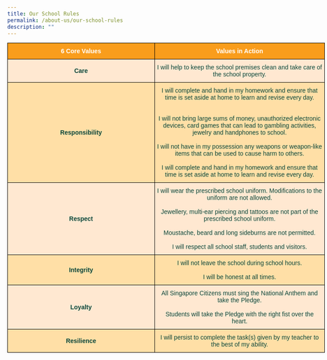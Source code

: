 ```yaml
---
title: Our School Rules
permalink: /about-us/our-school-rules
description: ""
---
```

<style type="text/css">
.tg  {border-collapse:collapse;border-spacing:0;margin:0px auto;}
.tg td{border-color:black;border-style:solid;border-width:1px;font-family:Arial, sans-serif;font-size:14px;
  overflow:hidden;padding:10px 5px;word-break:normal;}
.tg th{border-color:black;border-style:solid;border-width:1px;font-family:Arial, sans-serif;font-size:14px;
  font-weight:normal;overflow:hidden;padding:10px 5px;word-break:normal;}
.tg .tg-8jx4{background-color:#FFDFA6;color:#0C463A;text-align:center;vertical-align:middle}
.tg .tg-icg1{background-color:#FFE8D1;color:#0C463A;text-align:center;vertical-align:middle}
.tg .tg-xi4p{background-color:#FFDFA6;color:#0C463A;font-weight:bold;text-align:center;vertical-align:middle}
.tg .tg-k1f1{background-color:#F99D1C;color:#FFF;font-weight:bold;text-align:center;vertical-align:middle}
.tg .tg-wrbi{background-color:#FFE8D1;color:#0C463A;font-weight:bold;text-align:center;vertical-align:middle}
</style>
<table class="tg" style="undefined;table-layout: fixed; width: 727px">
<colgroup>
<col style="width: 337px">
<col style="width: 390px">
</colgroup>
<tbody>
  <tr>
    <td class="tg-k1f1"><span style="color:#FFF;background-color:#F99D1C">6 Core Values</span></td>
    <td class="tg-k1f1"><span style="color:#FFF;background-color:#F99D1C">Values in Action</span></td>
  </tr>
  <tr>
    <td class="tg-wrbi">Care</td>
    <td class="tg-icg1"><span style="background-color:initial">I will help to keep the school premises clean and take care of the school property.</span></td>
  </tr>
  <tr>
    <td class="tg-xi4p">Responsibility</td>
    <td class="tg-8jx4">I will complete and hand in my homework and ensure that time is set aside at home to learn and revise every day.<br><br><br>I will not bring large sums of money, unauthorized electronic devices, card games that can lead to gambling activities, jewelry and handphones to school.<br><br>I will not have in my possession any weapons or weapon-like items that can be used to cause harm to others.<br><br>I will complete and hand in my homework and ensure that time is set aside at home to learn and revise every day.<br></td>
  </tr>
  <tr>
    <td class="tg-wrbi">Respect</td>
    <td class="tg-icg1">I will wear the prescribed school uniform. Modifications to the uniform are not allowed.<br><br>Jewellery, multi-ear piercing and tattoos are not part of the prescribed school uniform.<br><br>Moustache, beard and long sideburns are not permitted.<br><br>I will respect all school staff, students and visitors.</td>
  </tr>
  <tr>
    <td class="tg-xi4p">Integrity</td>
    <td class="tg-8jx4">I will not leave the school during school hours.<br><br>I will be honest at all times.<br></td>
  </tr>
  <tr>
    <td class="tg-wrbi">Loyalty</td>
    <td class="tg-icg1">All Singapore Citizens must sing the National Anthem and take the Pledge.<br><br>Students will take the Pledge with the right fist over the heart.<br></td>
  </tr>
  <tr>
    <td class="tg-xi4p">Resilience</td>
    <td class="tg-8jx4">I will persist to complete the task(s) given by my teacher to the best of my ability.</td>
  </tr>
</tbody>
</table>